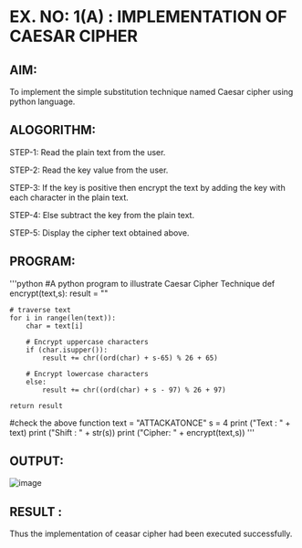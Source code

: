 # EX. NO: 1(A) : IMPLEMENTATION OF CAESAR CIPHER

## AIM:
To implement the simple substitution technique named Caesar cipher using python language.

## ALOGORITHM:

STEP-1: Read the plain text from the user.

STEP-2: Read the key value from the user.

STEP-3: If the key is positive then encrypt the text by adding the key with each character in the plain text.

STEP-4: Else subtract the key from the plain text.

STEP-5: Display the cipher text obtained above.

## PROGRAM:

  '''python
  #A python program to illustrate Caesar Cipher Technique
  def encrypt(text,s):
  	result = ""
  
  	# traverse text
  	for i in range(len(text)):
  		char = text[i]
  
  		# Encrypt uppercase characters
  		if (char.isupper()):
  			result += chr((ord(char) + s-65) % 26 + 65)
  
  		# Encrypt lowercase characters
  		else:
  			result += chr((ord(char) + s - 97) % 26 + 97)
  
  	return result
  
  #check the above function
  text = "ATTACKATONCE"
  s = 4
  print ("Text : " + text)
  print ("Shift : " + str(s))
  print ("Cipher: " + encrypt(text,s))
'''

## OUTPUT:

![image](https://github.com/VIKASHAR/EX.-NO-1-A-IMPLEMENTATION-OF-CAESAR-CIPHER/assets/119405655/7b57b7a4-29e5-4a87-a9f2-26d786e42eec)


## RESULT :
 Thus the implementation of ceasar cipher had been executed successfully.
